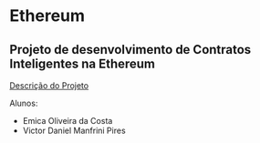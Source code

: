# Ethereum

## Projeto de desenvolvimento de Contratos Inteligentes na Ethereum

[Descrição do Projeto](./descricao-projeto.pdf)

Alunos:
- Emica Oliveira da Costa
- Victor Daniel Manfrini Pires
